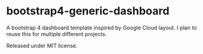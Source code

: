 # bootstrap4-generic-dashboard

A bootstrap 4 dashboard template inspired by Google Cloud layout. I plan to reuse this for multiple different projects.

Released under MIT license.


